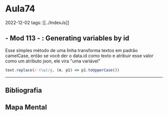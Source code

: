 # Aula74
2022-12-02
tags: [[../IndexJs]]

## - Mod  113 - : Generating variables by id

Esse simples método de uma linha transforma textos em padrão camelCase, então se você der o data.id como texto e atribuir esse valor como um atributo json, ele vira "uma variável"

~~~js
text.replace(/-(\w)/g, (m, p1) => p1.toUpperCase())
~~~

-----------------------------------------------
## Bibliografia
## Mapa Mental